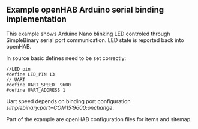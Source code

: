 ## Example openHAB Arduino serial binding implementation

This example shows Arduino Nano blinking LED controled through SimpleBinary serial port communication. LED state is reported back into openHAB.

In source basic defines need to be set correctly:

    //LED pin
    #define LED_PIN 13
    // UART
    #define UART_SPEED  9600
    #define UART_ADDRESS 1
    
Uart speed depends on binding port configuration *simplebinary:port=COM15:9600;onchange*.

Part of the example are openHAB configuration files for items and sitemap.
